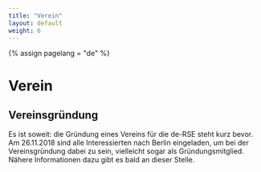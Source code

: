 ```yaml
---
title: "Verein"
layout: default
weight: 6
---
```

<!-- Set variable "lang" to reflect page language -->
{% assign pagelang = "de" %}

# Verein

## Vereinsgründung

Es ist soweit: die Gründung eines Vereins für die de-RSE steht kurz bevor.
Am 26.11.2018 sind alle Interessierten nach Berlin eingeladen, um bei der
Vereinsgründung dabei zu sein, vielleicht sogar als Gründungsmitglied.
Nähere Informationen dazu gibt es bald an dieser Stelle.
